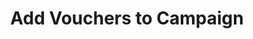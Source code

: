 ---
title: Add Vouchers to Campaign
type: endpoint
category: 639ba2628407100061f5faac
slug: add-vouchers-to-campaign
parentDoc: 639ba2658407100061f5faaf
hidden: false
order: 6
---